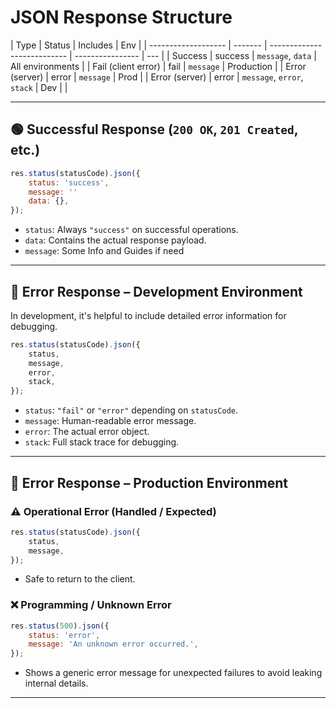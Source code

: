 # JSON Response Structure

| Type                | Status  | Includes                    | Env              |
| ------------------- | ------- | --------------------------- | ---------------- | --- |
| Success             | success | `message`, `data`           | All environments |
| Fail (client error) | fail    | `message`                   | Production       |
| Error (server)      | error   | `message`                   | Prod             |
| Error (server)      | error   | `message`, `error`, `stack` | Dev              |     |

---

## 🟢 Successful Response (`200 OK`, `201 Created`, etc.)

```js
res.status(statusCode).json({
    status: 'success',
    message: ''
    data: {},
});
```

- `status`: Always `"success"` on successful operations.
- `data`: Contains the actual response payload.
- `message`: Some Info and Guides if need

---

## 🔴 Error Response – Development Environment

In development, it's helpful to include detailed error information for debugging.

```js
res.status(statusCode).json({
    status,
    message,
    error,
    stack,
});
```

- `status`: `"fail"` or `"error"` depending on `statusCode`.
- `message`: Human-readable error message.
- `error`: The actual error object.
- `stack`: Full stack trace for debugging.

---

## 🔴 Error Response – Production Environment

### ⚠ Operational Error (Handled / Expected)

```js
res.status(statusCode).json({
    status,
    message,
});
```

- Safe to return to the client.

### ❌ Programming / Unknown Error

```js
res.status(500).json({
    status: 'error',
    message: 'An unknown error occurred.',
});
```

- Shows a generic error message for unexpected failures to avoid leaking internal details.

---
